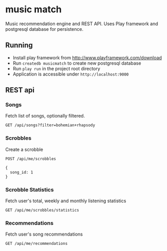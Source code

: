 # music match

Music recommendation engine and REST API.
Uses Play framework and postgresql database for persistence.

## Running

* Install play framework from http://www.playframework.com/download
* Run `createdb musicmatch` to create new postgresql database
* Run `play run` in the project root directory
* Application is accessible under `http://localhost:9000`

## REST api

### Songs

Fetch list of songs, optionally filtered.

```
GET /api/songs?filter=bohemian+rhapsody
```

### Scrobbles

Create a scrobble

```
POST /api/me/scrobbles

{
  song_id: 1
}
```

### Scrobble Statistics

Fetch user's total, weekly and monthly listening statistics

```
GET /api/me/scrobbles/statistics
```

### Recommendations

Fetch user's song recommendations

```
GET /api/me/recommendations
```
